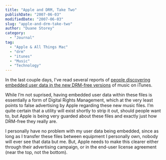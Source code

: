 ```yaml
---
title: "Apple and DRM, Take Two"
publishDate: "2007-06-03"
modifiedDate: "2007-06-03"
slug: "apple-and-drm-take-two"
author: "Duane Storey"
category:
  - "Journal"
tag:
  - "Apple & All Things Mac"
  - "drm"
  - "itunes"
  - "Music"
  - "Technology"
---
```


In the last couple days, I’ve read several reports of [people discovering embedded user data in the new DRM-free versions](http://arstechnica.com/news.ars/post/20070530-apple-hides-account-info-in-drm-free-music-too.html) of music on iTunes.

While I’m not suprised, having embedded user data within these files is essentially a form of Digital Rights Management, which at the very least points to false advertising by Apple regarding these new music files. I’m quite certain that a utility will exist shortly to strip it out, should people want to, but Apple is being very guarded about these files and exactly just how DRM-free they really are.

I personally have no problem with my user data being embedded, since as long as I transfer these files between equipment I personally own, nobody will ever see that data but me. But, Apple needs to make this clearer either through their advertising campaign, or in the end-user license agreement (near the top, not the bottom).